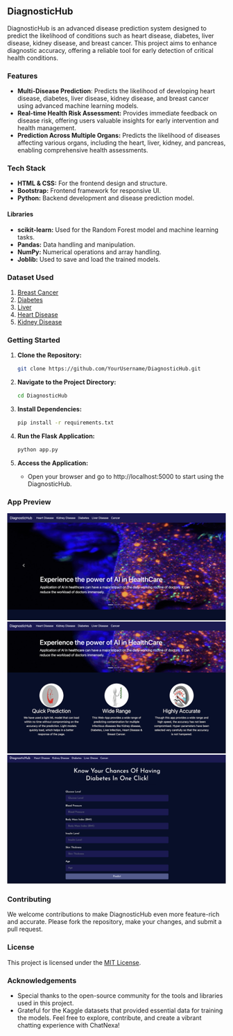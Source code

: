 ## DiagnosticHub

DiagnosticHub is an advanced disease prediction system designed to predict the likelihood of conditions such as heart disease, diabetes, liver disease, kidney disease, and breast cancer. This project aims to enhance diagnostic accuracy, offering a reliable tool for early detection of critical health conditions.

### Features

- **Multi-Disease Prediction**: Predicts the likelihood of developing heart disease, diabetes, liver disease, kidney disease, and breast cancer using advanced machine learning models.
- **Real-time Health Risk Assessment:** Provides immediate feedback on disease risk, offering users valuable insights for early intervention and health management.
- **Prediction Across Multiple Organs:** Predicts the likelihood of diseases affecting various organs, including the heart, liver, kidney, and pancreas, enabling comprehensive health assessments.

### Tech Stack

- **HTML & CSS:** For the frontend design and structure.
- **Bootstrap:** Frontend framework for responsive UI.
- **Python:** Backend development and disease prediction model.
  
#### Libraries

- **scikit-learn:** Used for the Random Forest model and machine learning tasks.
- **Pandas:** Data handling and manipulation.
- **NumPy:** Numerical operations and array handling.
- **Joblib:** Used to save and load the trained models.

### Dataset Used

1. [Breast Cancer](https://www.kaggle.com/uciml/breast-cancer-wisconsin-data)
2. [Diabetes](https://www.kaggle.com/uciml/pima-indians-diabetes-database)
3. [Liver](https://www.kaggle.com/uciml/indian-liver-patient-records)
4. [Heart Disease](https://www.kaggle.com/ronitf/heart-disease-uci)
5. [Kidney Disease](https://www.kaggle.com/mansoordaku/ckdisease)

  
### Getting Started

1. **Clone the Repository:**
   ```bash
   git clone https://github.com/YourUsername/DiagnosticHub.git
   ```

2. **Navigate to the Project Directory:**
   ```bash
   cd DiagnosticHub
   ```

3. **Install Dependencies:**
   ```bash
   pip install -r requirements.txt
   ```
   
4. **Run the Flask Application:**
   ```bash
   python app.py
   ```
4. **Access the Application:**
   - Open your browser and go to http://localhost:5000 to start using the DiagnosticHub.

### App Preview

![Home page](img1.png)
![About me page](img2.png)
![Disease prediction page](img3.png)

### Contributing

We welcome contributions to make DiagnosticHub even more feature-rich and accurate. Please fork the repository, make your changes, and submit a pull request.

### License

This project is licensed under the [MIT License](LICENSE).

### Acknowledgements

- Special thanks to the open-source community for the tools and libraries used in this project.
- Grateful for the Kaggle datasets that provided essential data for training the models.
Feel free to explore, contribute, and create a vibrant chatting experience with ChatNexa!
